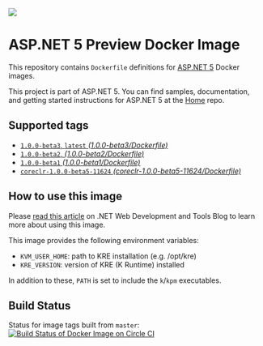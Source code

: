 ![](https://avatars3.githubusercontent.com/u/6476660?v=3&s=200)

ASP.NET 5 Preview Docker Image
====================

This repository contains `Dockerfile` definitions for [ASP.NET 5][home] Docker images.

This project is part of ASP.NET 5. You can find samples, documentation, and getting started instructions for ASP.NET 5 at the [Home][home] repo.

## Supported tags

* [`1.0.0-beta3`, `latest`  _(1.0.0-beta3/Dockerfile)_](https://github.com/aspnet/aspnet-docker/blob/master/1.0.0-beta3/Dockerfile)
* [`1.0.0-beta2`,  _(1.0.0-beta2/Dockerfile)_](https://github.com/aspnet/aspnet-docker/blob/master/1.0.0-beta2/Dockerfile)
* [`1.0.0-beta1` _(1.0.0-beta1/Dockerfile)_](https://github.com/aspnet/aspnet-docker/blob/master/1.0.0-beta1/Dockerfile)
* [`coreclr-1.0.0-beta5-11624` _(coreclr-1.0.0-beta5-11624/Dockerfile)_](https://github.com/aspnet/aspnet-docker/blob/master/coreclr-1.0.0-beta5-11624/Dockerfile)

## How to use this image

Please [read this article][webdev-article] on .NET Web Development and Tools Blog to learn more about using this image.

This image provides the following environment variables:

* `KVM_USER_HOME`: path to KRE installation (e.g. /opt/kre)
* `KRE_VERSION`: version of KRE (K Runtime) installed

In addition to these, `PATH` is set to include the `k`/`kpm` executables.

## Build Status

Status for image tags built from `master`: [![Build Status of Docker Image on Circle CI](https://circleci.com/gh/aspnet/aspnet-docker/tree/master.svg?style=svg)](https://circleci.com/gh/aspnet/aspnet-docker/tree/master)

[home]: https://github.com/aspnet/home
[webdev-article]: http://blogs.msdn.com/b/webdev/archive/2015/01/14/running-asp-net-5-applications-in-linux-containers-with-docker.aspx
